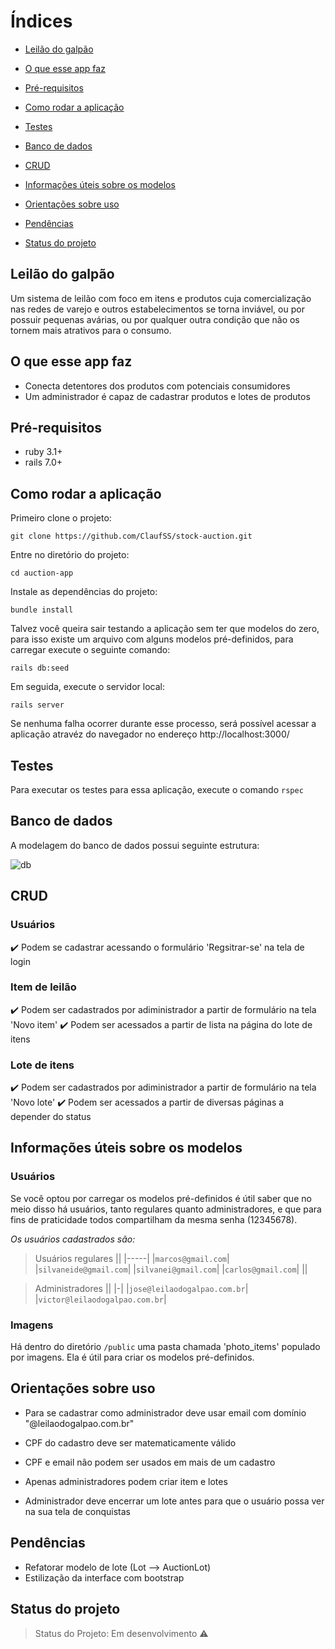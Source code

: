 
# Índices


* [Leilão do galpão](#leilão-do-galpão)

* [O que esse app faz](#o-que-esse-app-faz)

* [Pré-requisitos](#pré-requisitos)

* [Como rodar a aplicação](#como-rodar-a-aplicação)

* [Testes](#testes)

* [Banco de dados](#banco-de-dados)

* [CRUD](#crud)

* [Informações úteis sobre os modelos](#informações-úteis-sobre-os-modelos)

* [Orientações sobre uso](#orientações-sobre-uso)

* [Pendências](#pendências)

* [Status do projeto](#status-do-projeto)


## Leilão do galpão

Um sistema de leilão com foco em itens e produtos cuja comercialização nas redes de varejo e outros estabelecimentos se torna inviável, ou por possuir pequenas avárias, ou por qualquer outra condição que não os tornem mais atrativos para o consumo.



## O que esse app faz

- Conecta detentores dos produtos com potenciais consumidores
- Um administrador é capaz de cadastrar produtos e lotes de produtos
## Pré-requisitos

- ruby 3.1+
- rails 7.0+

## Como rodar a aplicação

Primeiro clone o projeto:

`git clone https://github.com/ClaufSS/stock-auction.git`

Entre no diretório do projeto:

`cd auction-app`

Instale as dependências do projeto:

`bundle install`

Talvez você queira sair testando a aplicação sem ter que modelos do zero, para isso existe um arquivo com alguns modelos pré-definidos, para carregar execute o seguinte comando:

`rails db:seed`

Em seguida, execute o servidor local:

`rails server`


Se nenhuma falha ocorrer durante esse processo, será possível acessar a aplicação atravéz do navegador no endereço http://localhost:3000/


## Testes
Para executar os testes para essa aplicação, execute o comando
`rspec`

## Banco de dados

A modelagem do banco de dados possui seguinte estrutura:

![db](https://github.com/ClaufSS/stock-auction/assets/82234131/622d8261-9271-4d83-aa47-3b19c6e937e8)

## CRUD

### Usuários

:heavy_check_mark: Podem se cadastrar acessando o formulário 'Regsitrar-se' na tela de login

### Item de leilão

:heavy_check_mark: Podem ser cadastrados por adiministrador a partir de formulário na tela 'Novo item'
:heavy_check_mark: Podem ser acessados a partir de lista na página do lote de itens

### Lote de itens

:heavy_check_mark: Podem ser cadastrados por adiministrador a partir de formulário na tela 'Novo lote'
:heavy_check_mark: Podem ser acessados a partir de diversas páginas a depender do status

## Informações úteis sobre os modelos

### Usuários
Se você optou por carregar os modelos pré-definidos é útil saber que no meio disso há usuários, tanto regulares quanto administradores, e que para fins de praticidade todos compartilham da mesma senha (12345678).

*Os usuários cadastrados são:*


>Usuários regulares
>||
>|-----|
>|`marcos@gmail.com`|
>|`silvaneide@gmail.com`|
>|`silvanei@gmail.com`|
>|`carlos@gmail.com`|
>||

> Administradores
>||
>|-|
>|`jose@leilaodogalpao.com.br`|
>|`victor@leilaodogalpao.com.br`|

### Imagens
Há dentro do diretório `/public` uma pasta chamada 'photo_items' populado por imagens. Ela é útil para criar os modelos pré-definidos.

## Orientações sobre uso

- Para se cadastrar como administrador deve usar email com domínio "@leilaodogalpao.com.br"

- CPF do cadastro deve ser matematicamente válido

- CPF e email não podem ser usados em mais de um cadastro

- Apenas administradores podem criar item e lotes

- Administrador deve encerrar um lote antes para que o usuário possa ver na sua tela de conquistas

## Pendências

- Refatorar modelo de lote (Lot --> AuctionLot)
- Estilização da interface com bootstrap

## Status do projeto

> Status do Projeto: Em desenvolvimento :warning:
